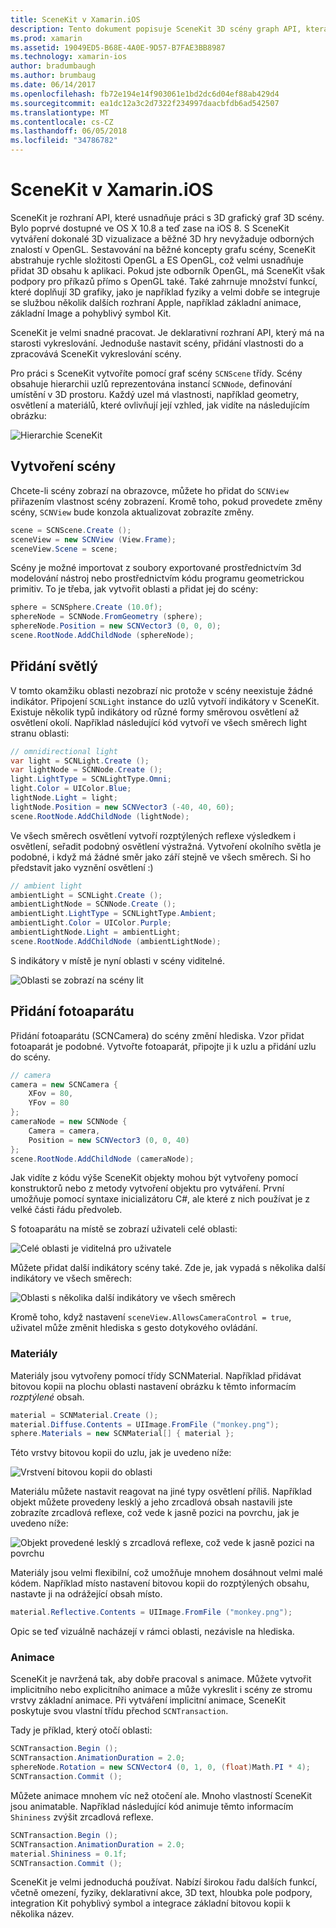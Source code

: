 ```yaml
---
title: SceneKit v Xamarin.iOS
description: Tento dokument popisuje SceneKit 3D scény graph API, která zjednodušuje práci s 3D grafický tím, že poskytuje abstrakci rychle složitosti OpenGL.
ms.prod: xamarin
ms.assetid: 19049ED5-B68E-4A0E-9D57-B7FAE3BB8987
ms.technology: xamarin-ios
author: bradumbaugh
ms.author: brumbaug
ms.date: 06/14/2017
ms.openlocfilehash: fb72e194e14f903061e1bd2dc6d04ef88ab429d4
ms.sourcegitcommit: ea1dc12a3c2d7322f234997daacbfdb6ad542507
ms.translationtype: MT
ms.contentlocale: cs-CZ
ms.lasthandoff: 06/05/2018
ms.locfileid: "34786782"
---
```

# <a name="scenekit-in-xamarinios"></a>SceneKit v Xamarin.iOS

SceneKit je rozhraní API, které usnadňuje práci s 3D grafický graf 3D scény. Bylo poprvé dostupné ve OS X 10.8 a teď zase na iOS 8. S SceneKit vytváření dokonalé 3D vizualizace a běžné 3D hry nevyžaduje odborných znalostí v OpenGL. Sestavování na běžné koncepty grafu scény, SceneKit abstrahuje rychle složitosti OpenGL a ES OpenGL, což velmi usnadňuje přidat 3D obsahu k aplikaci. Pokud jste odborník OpenGL, má SceneKit však podpory pro příkazů přímo s OpenGL také. Také zahrnuje množství funkcí, které doplňují 3D grafiky, jako je například fyziky a velmi dobře se integruje se službou několik dalších rozhraní Apple, například základní animace, základní Image a pohyblivý symbol Kit.

SceneKit je velmi snadné pracovat. Je deklarativní rozhraní API, který má na starosti vykreslování. Jednoduše nastavit scény, přidání vlastnosti do a zpracovává SceneKit vykreslování scény.

Pro práci s SceneKit vytvoříte pomocí graf scény `SCNScene` třídy. Scény obsahuje hierarchii uzlů reprezentována instancí `SCNNode`, definování umístění v 3D prostoru. Každý uzel má vlastnosti, například geometry, osvětlení a materiálů, které ovlivňují její vzhled, jak vidíte na následujícím obrázku:

![](scenekit-images/image7.png "Hierarchie SceneKit") 

## <a name="create-a-scene"></a>Vytvoření scény

Chcete-li scény zobrazí na obrazovce, můžete ho přidat do `SCNView` přiřazením vlastnost scény zobrazení. Kromě toho, pokud provedete změny scény, `SCNView` bude konzola aktualizovat zobrazíte změny.

```csharp
scene = SCNScene.Create ();
sceneView = new SCNView (View.Frame);
sceneView.Scene = scene;
```

Scény je možné importovat z soubory exportované prostřednictvím 3d modelování nástroj nebo prostřednictvím kódu programu geometrickou primitiv. To je třeba, jak vytvořit oblasti a přidat jej do scény:

```csharp
sphere = SCNSphere.Create (10.0f);
sphereNode = SCNNode.FromGeometry (sphere);
sphereNode.Position = new SCNVector3 (0, 0, 0);
scene.RootNode.AddChildNode (sphereNode);
```

## <a name="adding-light"></a>Přidání světlý

V tomto okamžiku oblasti nezobrazí nic protože v scény neexistuje žádné indikátor. Připojení `SCNLight` instance do uzlů vytvoří indikátory v SceneKit. Existuje několik typů indikátory od různé formy směrovou osvětlení až osvětlení okolí. Například následující kód vytvoří ve všech směrech light stranu oblasti:

```csharp
// omnidirectional light
var light = SCNLight.Create ();
var lightNode = SCNNode.Create ();
light.LightType = SCNLightType.Omni;
light.Color = UIColor.Blue;
lightNode.Light = light;
lightNode.Position = new SCNVector3 (-40, 40, 60);
scene.RootNode.AddChildNode (lightNode);
```

Ve všech směrech osvětlení vytvoří rozptýlených reflexe výsledkem i osvětlení, seřadit podobný osvětlení výstražná. Vytvoření okolního světla je podobné, i když má žádné směr jako září stejně ve všech směrech. Si ho představit jako vyznění osvětlení :)

```csharp
// ambient light
ambientLight = SCNLight.Create ();
ambientLightNode = SCNNode.Create ();
ambientLight.LightType = SCNLightType.Ambient;
ambientLight.Color = UIColor.Purple;
ambientLightNode.Light = ambientLight;
scene.RootNode.AddChildNode (ambientLightNode);
```

S indikátory v místě je nyní oblasti v scény viditelné.

![](scenekit-images/image8.png "Oblasti se zobrazí na scény lit")
 
## <a name="adding-a-camera"></a>Přidání fotoaparátu

Přidání fotoaparátu (SCNCamera) do scény změní hlediska. Vzor přidat fotoaparát je podobné. Vytvořte fotoaparát, připojte ji k uzlu a přidání uzlu do scény.

```csharp
// camera
camera = new SCNCamera {
    XFov = 80,
    YFov = 80
};
cameraNode = new SCNNode {
    Camera = camera,
    Position = new SCNVector3 (0, 0, 40)
};
scene.RootNode.AddChildNode (cameraNode);
```

Jak vidíte z kódu výše SceneKit objekty mohou být vytvořeny pomocí konstruktorů nebo z metody vytvoření objektu pro vytváření. První umožňuje pomocí syntaxe inicializátoru C#, ale které z nich používat je z velké části řádu předvoleb.

S fotoaparátu na místě se zobrazí uživateli celé oblasti:

![](scenekit-images/image9.png "Celé oblasti je viditelná pro uživatele")
 
Můžete přidat další indikátory scény také. Zde je, jak vypadá s několika další indikátory ve všech směrech:

![](scenekit-images/image10.png "Oblasti s několika další indikátory ve všech směrech")
 
Kromě toho, když nastavení `sceneView.AllowsCameraControl = true`, uživatel může změnit hlediska s gesto dotykového ovládání.

### <a name="materials"></a>Materiály

Materiály jsou vytvořeny pomocí třídy SCNMaterial. Například přidávat bitovou kopii na plochu oblasti nastavení obrázku k těmto informacím *rozptýlené* obsah.

```csharp
material = SCNMaterial.Create ();
material.Diffuse.Contents = UIImage.FromFile ("monkey.png");
sphere.Materials = new SCNMaterial[] { material };
```

Této vrstvy bitovou kopii do uzlu, jak je uvedeno níže:

![](scenekit-images/image11.png "Vrstvení bitovou kopii do oblasti")
 
Materiálu můžete nastavit reagovat na jiné typy osvětlení příliš. Například objekt můžete provedeny lesklý a jeho zrcadlová obsah nastavili jste zobrazíte zrcadlová reflexe, což vede k jasně pozici na povrchu, jak je uvedeno níže:

![](scenekit-images/image12.png "Objekt provedené lesklý s zrcadlová reflexe, což vede k jasně pozici na povrchu")
 
Materiály jsou velmi flexibilní, což umožňuje mnohem dosáhnout velmi malé kódem. Například místo nastavení bitovou kopii do rozptýlených obsahu, nastavte ji na odrážející obsah místo.

```csharp
material.Reflective.Contents = UIImage.FromFile ("monkey.png");
```

Opic se teď vizuálně nacházejí v rámci oblasti, nezávisle na hlediska.

### <a name="animation"></a>Animace

SceneKit je navržená tak, aby dobře pracoval s animace. Můžete vytvořit implicitního nebo explicitního animace a může vykreslit i scény ze stromu vrstvy základní animace. Při vytváření implicitní animace, SceneKit poskytuje svou vlastní třídu přechod `SCNTransaction`.

Tady je příklad, který otočí oblasti:

```csharp
SCNTransaction.Begin ();
SCNTransaction.AnimationDuration = 2.0;
sphereNode.Rotation = new SCNVector4 (0, 1, 0, (float)Math.PI * 4);
SCNTransaction.Commit ();
```

Můžete animace mnohem víc než otočení ale. Mnoho vlastností SceneKit jsou animatable. Například následující kód animuje těmto informacím `Shininess` zvýšit zrcadlová reflexe.

```csharp
SCNTransaction.Begin ();
SCNTransaction.AnimationDuration = 2.0;
material.Shininess = 0.1f;
SCNTransaction.Commit ();
```

SceneKit je velmi jednoduchá používat. Nabízí širokou řadu dalších funkcí, včetně omezení, fyziky, deklarativní akce, 3D text, hloubka pole podpory, integration Kit pohyblivý symbol a integrace základní bitovou kopii k několika název.